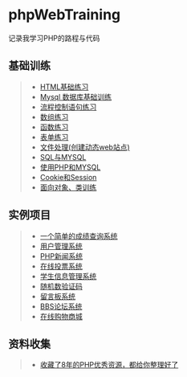 # phpWebTraining
记录我学习PHP的路程与代码

## 基础训练
>* [HTML基础练习](https://github.com/XINCGer/phpWebTraining/tree/master/HtmlBasicTraining)
>* [Mysql 数据库基础训练](https://github.com/XINCGer/phpWebTraining/blob/master/MysqlBasicTraining.php)
>* [流程控制语句练习](https://github.com/XINCGer/phpWebTraining/tree/master/ProcessControlTraining)
>* [数组练习](https://github.com/XINCGer/phpWebTraining/tree/master/ArrayTraining)
>* [函数练习](https://github.com/XINCGer/phpWebTraining/tree/master/FunctionTraining)
>* [表单练习](https://github.com/XINCGer/phpWebTraining/tree/master/FormTraining)
>* [文件处理(创建动态web站点)](https://github.com/XINCGer/phpWebTraining/tree/master/FileProcessing)
>* [SQL与MYSQL](https://github.com/XINCGer/phpWebTraining/tree/master/SQL%26MYSQL)
>* [使用PHP和MYSQL](https://github.com/XINCGer/phpWebTraining/tree/master/PHP%26MYSQL)
>* [Cookie和Session](https://github.com/XINCGer/phpWebTraining/tree/master/CookieAndSession)
>* [面向对象、类训练](https://github.com/XINCGer/phpWebTraining/tree/master/ClassTraining)

## 实例项目
>* [一个简单的成绩查询系统](https://github.com/XINCGer/phpWebTraining/tree/master/SimpleGradeQuery) 
>* [用户管理系统](https://github.com/XINCGer/phpWebTraining/tree/master/UserManageSystem)
>* [PHP新闻系统](https://github.com/XINCGer/phpWebTraining/tree/master/NewsManageSystem)
>* [在线投票系统](https://github.com/XINCGer/phpWebTraining/tree/master/VoteOnline)  
>* [学生信息管理系统](https://github.com/XINCGer/phpWebTraining/tree/master/StudentManagement)
>* [随机数验证码](https://github.com/XINCGer/phpWebTraining/tree/master/RandImageGenerater)
>* [留言板系统](https://github.com/XINCGer/phpWebTraining/tree/master/MessageBoardSystem)
>* [BBS论坛系统](https://github.com/XINCGer/phpWebTraining/tree/master/bbs)
>* [在线购物商城](https://github.com/XINCGer/phpWebTraining/tree/master/OnlineShoppingMall)  

## 资料收集  
>* [收藏了8年的PHP优秀资源，都给你整理好了](https://www.cnblogs.com/shockerli/p/php-awsome.html)  
